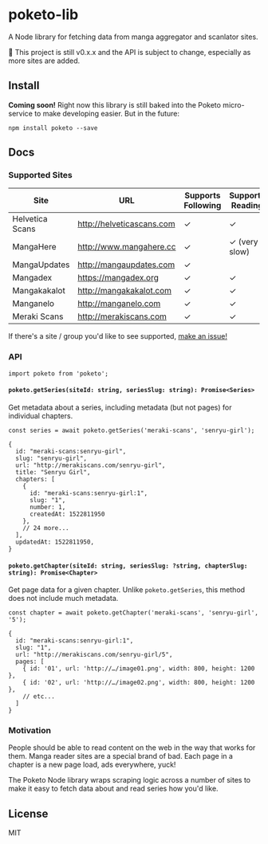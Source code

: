 poketo-lib
==========

A Node library for fetching data from manga aggregator and scanlator sites.

:construction: This project is still v0.x.x and the API is subject to change, especially as more sites are added.

## Install

**Coming soon!** Right now this library is still baked into the Poketo micro-service to make developing easier. But in the future:

```
npm install poketo --save
```

## Docs

### Supported Sites

Site   | URL  | Supports Following | Supports Reading
-------|------|--------------------|------------------
Helvetica Scans | http://helveticascans.com | ✓ | ✓ |
MangaHere | http://www.mangahere.cc | ✓ | ✓ (very slow) |
MangaUpdates | http://mangaupdates.com | ✓ | |
Mangadex | https://mangadex.org | ✓ | ✓ |
Mangakakalot | http://mangakakalot.com | ✓ | ✓ |
Manganelo | http://manganelo.com | ✓ | ✓ |
Meraki Scans | http://merakiscans.com | ✓ | ✓ |

If there's a site / group you'd like to see supported, [make an issue!](https://github.com/poketo/service/issues/new)

### API

```
import poketo from 'poketo';
```

#### `poketo.getSeries(siteId: string, seriesSlug: string): Promise<Series>`

Get metadata about a series, including metadata (but not pages) for individual chapters.

```
const series = await poketo.getSeries('meraki-scans', 'senryu-girl');

{
  id: "meraki-scans:senryu-girl",
  slug: "senryu-girl",
  url: "http://merakiscans.com/senryu-girl",
  title: "Senryu Girl",
  chapters: [
    {
      id: "meraki-scans:senryu-girl:1",
      slug: "1",
      number: 1,
      createdAt: 1522811950
    },
    // 24 more...
  ],
  updatedAt: 1522811950,
}
```

#### `poketo.getChapter(siteId: string, seriesSlug: ?string, chapterSlug: string): Promise<Chapter>`

Get page data for a given chapter. Unlike `poketo.getSeries`, this method does not include much metadata.

```
const chapter = await poketo.getChapter('meraki-scans', 'senryu-girl', '5');

{
  id: "meraki-scans:senryu-girl:1",
  slug: "1",
  url: "http://merakiscans.com/senryu-girl/5",
  pages: [
    { id: '01', url: 'http://…/image01.png', width: 800, height: 1200 },
    { id: '02', url: 'http://…/image02.png', width: 800, height: 1200 },
    // etc...
  ]
}
```

### Motivation

People should be able to read content on the web in the way that works for them. Manga reader sites are a special brand of bad. Each page in a chapter is a new page load, ads everywhere, yuck!

The Poketo Node library wraps scraping logic across a number of sites to make it easy to fetch data about and read series how you'd like.

## License

MIT
